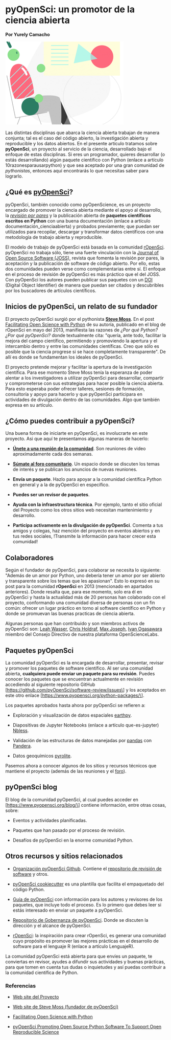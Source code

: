 # pyOpenSci: un promotor de la ciencia abierta

**Por Yurely Camacho**

![header](header.png)

Las distintas disciplinas que abarca la ciencia abierta trabajan de manera
conjunta; tal es el caso del código abierto, la investigación abierta y
reproducible y los datos abiertos. En el presente artículo tratamos
sobre **pyOpenSci**, un proyecto al servicio de la ciencia, desarrollado bajo el enfoque de estas
disciplinas. Si eres un programador, quieres desarrollar (o estás
desarrollando) algún paquete científico con Python (enlace a artículo
10razonesparausarpython) y que sea aceptado por una gran comunidad de
*pythonistas*, entonces aquí encontrarás lo que necesitas saber para lograrlo.

## ¿Qué es [pyOpenSci](https://www.pyopensci.org/)?

pyOpenSci, también conocido como pyOpenScience, es un proyecto encargado de promover la
ciencia abierta mediante el apoyo al desarrollo, la [*revisión por
pares*](https://es.wikipedia.org/wiki/Revisi%C3%B3n_por_pares) y la
publicación abierta de **paquetes científicos escritos en Python** con
una buena documentación (enlace a artículo
documentación_cienciaabierta) y probados previamente; que puedan ser
utilizados para recopilar, descargar y transformar datos científicos con
una metodología de trabajo abierta y reproducible.

El modelo de trabajo de pyOpenSci está basada en la comunidad
[rOpenSci](https://ropensci.org/). pyOpenSci no trabaja sólo, tiene una
fuerte vinculación con la [Journal of Open Source Software
(JOSS)](https://joss.theoj.org/), revista que fomenta la revisión por
pares, la aceptación y la publicación de software de código abierto.
Por ello, estas dos comunidades pueden verse como complementarias entre sí. El
enfoque en el proceso de revisión de pyOpenSci es más práctico que el
del JOSS. Con pyOpenSci los autores pueden publicar sus paquetes con un
[DOI](https://www.doi.org/) (Digital Object Identifier) de manera que
puedan ser citados y descubribles por los buscadores de artículos científicos.

## Inicios de pyOpenSci, un relato de su fundador

El proyecto pyOpenSci surgió por el pythonista [**Steve
Moss**](https://about.me/gawbul). En el post [Facilitating Open Science
with Python](https://ropensci.org/blog/2013/05/16/pyopensci/) de su
autoría, publicado en el blog de rOpenSci en mayo del 2013, manifiesta
las razones de *¿Por qué Python?* *¿Por qué pyOpenSci?* donde
textualmente cita: "quería, ante todo, facilitar la mejora del campo
científico, permitiendo y promoviendo la apertura y el intercambio
dentro y entre las comunidades científicas. Creo que sólo es posible que
la ciencia progrese si se hace completamente transparente". De allí es
donde se fundamentan los ideales de pyOpenSci.

El proyecto pretende mejorar y facilitar la apertura de la investigación
científica. Para ese momento Steve Moss tenía la esperanza de poder
alentar a los investigadores a utilizar pyOpenSci para desarrollar,
compartir y comprometerse con sus estrategias para hacer posible la
ciencia abierta. Para esto esperaba poder ofrecer talleres, sesiones de
formación, consultoría y apoyo para hacerlo y que pyOpenSci participara
en actividades de divulgación dentro de las comunidades. Algo que también expresa en su artículo.

## ¿Cómo puedes contribuir a pyOpenSci?

Una buena forma de iniciarte en pyOpenSci, es involucrarte en este proyecto. Asi que aquí te presentamos algunas maneras de hacerlo:

- [**Únete a una reunión de la
  comunidad**](https://www.pyopensci.org/#community-meetings). Son
  reuniones de video aproximadamente cada dos semanas.

- [**Súmate al foro comunitario**](https://pyopensci.discourse.group/).
  Un espacio donde se discuten los temas de interés y se publican los
  anuncios de nuevas reuniones.

- **Envía un paquete**. Hazlo para apoyar a la comunidad científica Python en general y a la de pyOpenSci en específico.

- **Puedes ser un revisor de paquetes**.

- **Ayuda con la infraestructura técnica**. Por ejemplo, tanto el sitio
  oficial del Proyecto como los otros sitios web necesitan mantenimiento y desarrollo.

- **Participa activamente en la divulgación de pyOpenSci**. Comenta a
  tus amigos y colegas, haz mención del proyecto en eventos abiertos y
  en tus redes sociales, !Transmite la información para hacer crecer
  esta comunidad!

## Colaboradores

Según el fundador de pyOpenSci, para colaborar se necesita lo siguiente:
"Además de un amor por Python, uno debería tener un amor por ser abierto
y transparente sobre los temas que les apasionan". Esto lo expresó en su
post para la comunidad **rOpenSci** en 2013 (mencionado en apartados
anteriores). Donde resalta que, para ese momento, solo era él en pyOpenSci
y hasta la actualidad más de 20 personas han colaborado con el proyecto,
conformando una comunidad diversa de personas con un fin común: ofrecer
un lugar práctico en torno al software científico en Python y donde se
promuevan las buenas practicas de ciencia abierta.

Algunas personas que han contribuido y son miembros activos de pyOpenSci
son: [Leah Wasser](https://github.com/lwasser), [Chris
Holdraf](https://github.com/choldgraf), [Max
Joseph](https://github.com/mbjoseph), [Ivan
Ogasawara](https://github.com/xmnlab) miembro del Consejo Directivo de
nuestra plataforma OpenScienceLabs.

## Paquetes pyOpenSci

La comunidad pyOpenSci es la encargada de desarrollar, presentar,
revisar y promover los paquetes de software científico. Al ser una
comunidad abierta, **cualquiera puede enviar un paquete para su revisión**. Puedes conocer los paquetes que se encuentran actualmente
en revisión accediendo al siguiente repositorio GitHub
\[https://github.com/pyOpenSci/software-review/issues\] y los aceptados en este otro enlace
\[https://www.pyopensci.org/python-packages/\].

Los paquetes aprobados hasta ahora por pyOpenSci se refieren a:

- Exploración y visualización de datos espaciales
  [earthpy](https://github.com/earthlab/earthpy).

- Diapositivas de Jupyter Notebooks (enlace a artículo que-es-jupyter)
  [Nbless](https://github.com/py4ds/nbless).

- Validación de las estructuras de datos manejadas por
  [pandas](https://pandas.pydata.org/) con
  [Pandera](https://github.com/pandera-dev/pandera).

- Datos geoquímicos
  [pyrolite](https://github.com/morganjwilliams/pyrolite).

Pasemos ahora a conocer algunos de los sitios y recursos técnicos que
mantiene el proyecto (además de las reuniones y el
[foro](https://pyopensci.discourse.group/)).

## pyOpenSci blog

El blog de la comunidad pyOpenSci, al cual puedes acceder en \[https://www.pyopensci.org/blog/\] contiene información, entre otras
cosas, sobre:

- Eventos y actividades planificadas.

- Paquetes que han pasado por el proceso de revisión.

- Desafíos de pyOpenSci en la enorme comunidad Python.

## Otros recursos y sitios relacionados

- [Organización pyOpenSci Github](https://github.com/pyOpenSci).
  Contiene el [repositorio de revisión de
  software](https://github.com/pyOpenSci/software-review) y otros.

- [pyOpenSci
  cookiecutter](https://cookiecutter-pyopensci.readthedocs.io/en/latest/)
  es una plantilla que facilita el empaquetado del código Python.

- [Guía de
  pyOpenSci](https://www.pyopensci.org/contributing-guide/intro) con
  información para los autores y revisores de los paquetes, que incluye
  todo el proceso. Es lo primero que debes leer si estás interesado en
  enviar un paquete a pyOpenSci.

- [Repositorio de Gobernanza de
  pyOpenSci](https://github.com/pyOpenSci/governance). Donde se discuten
  la dirección y el alcance de pyOpenSci.

- [rOpenSci](https://ropensci.org/): la inspiración para crear
  rOpenSci, es generar una comunidad cuyo propósito es promover las mejores
  prácticas en el desarrollo de software para el lenguaje R (enlace a artículo LenguajeR).

La comunidad pyOpenSci está abierta para que envíes un paquete, te
conviertas en revisor, ayudes a difundir sus actividades y buenas
prácticas, para que tomen en cuenta tus dudas o inquietudes y así puedas
contribuir a la comunidad científica de Python.

### Referencias

- [Web site del Proyecto](https://www.pyopensci.org/)

- [Web site de Steve Moss (fundador de
  pyOpenSci)](https://about.me/gawbul)

- [Facilitating Open Science with
  Python](https://ropensci.org/blog/2013/05/16/pyopensci/)

- [pyOpenSci Promoting Open Source Python Software To Support Open
  Reproducible
  Science](https://ui.adsabs.harvard.edu/abs/2019AGUFMNS21A..13W/abstract)
